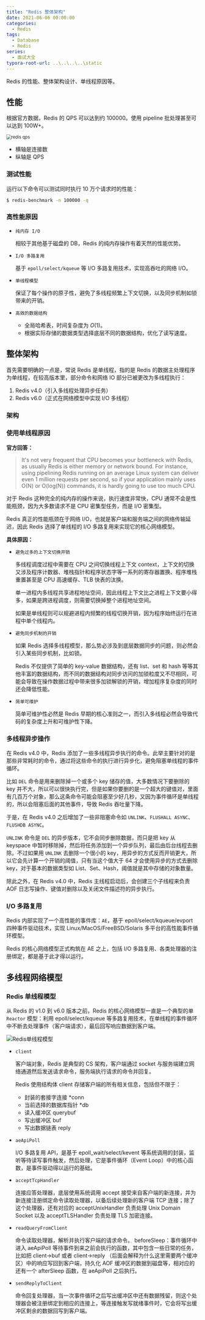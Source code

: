 ```yaml
---
title: "Redis 整体架构"
date: 2021-06-06 00:00:00
categories:
  - Redis
tags:
  - Database
  - Redis
series:		
  - 面试大全
typora-root-url: ..\..\..\..\static
---
```


Redis 的性能、整体架构设计、单线程原因等。

<!--more-->

## 性能

根据官方数据，Redis 的 QPS 可以达到约 100000。使用 pipeline 批处理甚至可以达到 100W+。

<img src="/images/redis/qps.webp" alt="redis qps" style="zoom: 80%;" />

- 横轴是连接数
- 纵轴是 QPS

### 测试性能

运行以下命令可以测试同时执行 10 万个请求时的性能：

```sh
$ redis-benchmark -n 100000 -q
```

### 高性能原因

- `纯内存 I/O`

  相较于其他基于磁盘的 DB，Redis 的纯内存操作有着天然的性能优势。

- `I/O 多路复用`

  基于 `epoll/select/kqueue` 等 I/O 多路复用技术，实现高吞吐的网络 I/O。

- `单线程模型`

  保证了每个操作的原子性，避免了多线程频繁上下文切换，以及同步机制如锁带来的开销。

- `高效的数据结构`

  - 全局哈希表，时间复杂度为 $O(1)$。
  - 根据实际存储的数据类型选择底层不同的数据结构，优化了读写速度。

## 整体架构

首先需要明确的一点是，常说 Redis 是单线程，指的是 Redis 的数据主处理程序为单线程，在较高版本里，部分命令和网络 IO 部分已被更改为多线程执行：

1. Redis v4.0（引入多线程处理异步任务）
2. Redis v6.0（正式在网络模型中实现 I/O 多线程）

### 架构

### 使用单线程原因

**官方回答：**

> It's not very frequent that CPU becomes your bottleneck with Redis, as usually Redis is either memory or network bound. For instance, using pipelining Redis running on an average Linux system can deliver even 1 million requests per second, so if your application mainly uses O(N) or O(log(N)) commands, it is hardly going to use too much CPU.

对于 Redis 这种完全的纯内存的操作来说，执行速度非常快，CPU 通常不会是性能瓶颈，因为大多数请求不是 CPU 密集型任务，而是 I/O 密集型。

Redis 真正的性能瓶颈在于网络 I/O，也就是客户端和服务端之间的网络传输延迟，因此 Redis 选择了单线程的 I/O 多路复用来实现它的核心网络模型。

**具体原因：**

- `避免过多的上下文切换开销`

  多线程调度过程中需要在 CPU 之间切换线程上下文 context，上下文的切换又涉及程序计数器、堆栈指针和程序状态字等一系列的寄存器置换、程序堆栈重置甚至是 CPU 高速缓存、TLB 快表的汰换。

  单一进程内多线程共享进程地址空间，因此线程上下文比之进程上下文要小得多，如果是跨进程调度，则需要切换掉整个进程地址空间。

  如果是单线程则可以规避进程内频繁的线程切换开销，因为程序始终运行在进程中单个线程内。

- `避免同步机制的开销`

  如果 Redis 选择多线程模型，那么势必涉及到底层数据同步的问题，则必然会引入某些同步机制，比如锁。

  Redis 不仅提供了简单的 key-value 数据结构，还有 list、set 和 hash 等等其他丰富的数据结构，而不同的数据结构对同步访问的加锁粒度又不尽相同，可能会导致在操作数据过程中带来很多加锁解锁的开销，增加程序复杂度的同时还会降低性能。

- `简单可维护`

  简单可维护性必然是 Redis 早期的核心准则之一，而引入多线程必然会导致代码的复杂度上升和可维护性下降。

### 多线程异步操作

在 Redis v4.0 中，Redis 添加了一些多线程异步执行的命令。此举主要针对的是那些非常耗时的命令，通过将这些命令的执行进行异步化，避免阻塞单线程的事件循环。

比如 `DEL` 命令是用来删除掉一个或多个 key 储存的值，大多数情况下要删除的 key 并不大，所以可以很快执行完，但是如果你要删的是一个超大的键值对，里面有几百万个对象，那么这条命令可能会阻塞至少好几秒，又因为事件循环是单线程的，所以会阻塞后面的其他事件，导致 Redis 吞吐量下降。

于是，在 Redis v4.0 之后增加了一些非阻塞命令如 `UNLINK`、`FLUSHALL ASYNC`、`FLUSHDB ASYNC`。

`UNLINK` 命令是 `DEL` 的异步版本，它不会同步删除数据，而只是把 key 从 keyspace 中暂时移除掉，然后将任务添加到一个异步队列，最后由后台线程去删除。不过如果用 `UNLINK` 去删除一个很小的 key，用异步的方式反而开销更大，所以它会先计算一个开销的阈值，只有当这个值大于 64 才会使用异步的方式去删除 key，对于基本的数据类型如 List、Set、Hash，阈值就是其中存储的对象数量。

除此之外，在 Redis v4.0 中，Redis 主线程启动后，会创建三个子线程来负责 AOF 日志写操作、键值对删除以及关闭文件描述符的异步执行。

### I/O 多路复用

Redis 内部实现了一个高性能的事件库：`AE`，基于 epoll/select/kqueue/evport 四种事件驱动技术，实现 Linux/MacOS/FreeBSD/Solaris 多平台的高性能事件循环模型。

Redis 的核心网络模型正式构筑在 AE 之上，包括 I/O 多路复用、各类处理器的注册绑定，都是基于此才得以运行。

## 多线程网络模型

### Redis 单线程模型

从 Redis 的 v1.0 到 v6.0 版本之前，Redis 的核心网络模型一直是一个典型的单 `Reactor` 模型：利用 epoll/select/kqueue 等多路复用技术，在单线程的事件循环中不断去处理事件（客户端请求），最后回写响应数据到客户端。

![Redis单线程模型](/images/redis/%E5%8D%95%E7%BA%BF%E7%A8%8B%E6%A8%A1%E5%9E%8B.png)

- `client`

  客户端对象，Redis 是典型的 CS 架构，客户端通过 socket 与服务端建立网络通道然后发送请求命令，服务端执行请求的命令并回复。

  Redis 使用结构体 client 存储客户端的所有相关信息，包括但不限于：

  - 封装的套接字连接 *conn
  - 当前选择的数据库指针 *db
  - 读入缓冲区 querybuf
  - 写出缓冲区 buf
  - 写出数据链表 reply

- `aeApiPoll`

  I/O 多路复用 API，是基于 epoll_wait/select/kevent 等系统调用的封装，监听等待读写事件触发，然后处理，它是事件循环（Event Loop）中的核心函数，是事件驱动得以运行的基础。

- `acceptTcpHandler`

  连接应答处理器，底层使用系统调用 accept 接受来自客户端的新连接，并为新连接注册绑定命令读取处理器，以备后续处理新的客户端 TCP 连接；除了这个处理器，还有对应的 acceptUnixHandler 负责处理 Unix Domain Socket 以及 acceptTLSHandler 负责处理 TLS 加密连接。

- `readQueryFromClient`

  命令读取处理器，解析并执行客户端的请求命令。
  beforeSleep：事件循环中进入 aeApiPoll 等待事件到来之前会执行的函数，其中包含一些日常的任务，比如把 client->buf 或者 client->reply （后面会解释为什么这里需要两个缓冲区）中的响应写回到客户端，持久化 AOF 缓冲区的数据到磁盘等，相对应的还有一个 afterSleep 函数，在 aeApiPoll 之后执行。

- `sendReplyToClient`

  命令回复处理器，当一次事件循环之后写出缓冲区中还有数据残留，则这个处理器会被注册绑定到相应的连接上，等连接触发写就绪事件时，它会将写出缓冲区剩余的数据回写到客户端。